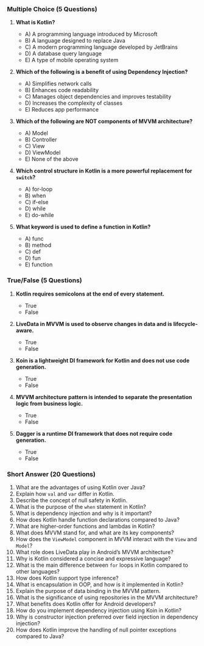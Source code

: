 ### Multiple Choice (5 Questions)

1. **What is Kotlin?**

   - A) A programming language introduced by Microsoft
   - B) A language designed to replace Java
   - C) A modern programming language developed by JetBrains
   - D) A database query language
   - E) A type of mobile operating system

2. **Which of the following is a benefit of using Dependency Injection?**

   - A) Simplifies network calls
   - B) Enhances code readability
   - C) Manages object dependencies and improves testability
   - D) Increases the complexity of classes
   - E) Reduces app performance

3. **Which of the following are NOT components of MVVM architecture?**

   - A) Model
   - B) Controller
   - C) View
   - D) ViewModel
   - E) None of the above

4. **Which control structure in Kotlin is a more powerful replacement for `switch`?**

   - A) for-loop
   - B) when
   - C) if-else
   - D) while
   - E) do-while

5. **What keyword is used to define a function in Kotlin?**
   - A) func
   - B) method
   - C) def
   - D) fun
   - E) function

### True/False (5 Questions)

1. **Kotlin requires semicolons at the end of every statement.**

   - True
   - False

2. **LiveData in MVVM is used to observe changes in data and is lifecycle-aware.**

   - True
   - False

3. **Koin is a lightweight DI framework for Kotlin and does not use code generation.**

   - True
   - False

4. **MVVM architecture pattern is intended to separate the presentation logic from business logic.**

   - True
   - False

5. **Dagger is a runtime DI framework that does not require code generation.**
   - True
   - False

### Short Answer (20 Questions)

1. What are the advantages of using Kotlin over Java?
2. Explain how `val` and `var` differ in Kotlin.
3. Describe the concept of null safety in Kotlin.
4. What is the purpose of the `when` statement in Kotlin?
5. What is dependency injection and why is it important?
6. How does Kotlin handle function declarations compared to Java?
7. What are higher-order functions and lambdas in Kotlin?
8. What does MVVM stand for, and what are its key components?
9. How does the `ViewModel` component in MVVM interact with the `View` and `Model`?
10. What role does LiveData play in Android’s MVVM architecture?
11. Why is Kotlin considered a concise and expressive language?
12. What is the main difference between `for` loops in Kotlin compared to other languages?
13. How does Kotlin support type inference?
14. What is encapsulation in OOP, and how is it implemented in Kotlin?
15. Explain the purpose of data binding in the MVVM pattern.
16. What is the significance of using repositories in the MVVM architecture?
17. What benefits does Kotlin offer for Android developers?
18. How do you implement dependency injection using Koin in Kotlin?
19. Why is constructor injection preferred over field injection in dependency injection?
20. How does Kotlin improve the handling of null pointer exceptions compared to Java?
